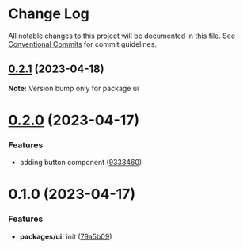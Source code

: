 # Change Log

All notable changes to this project will be documented in this file.
See [Conventional Commits](https://conventionalcommits.org) for commit guidelines.

## [0.2.1](https://github.com/emunhoz/monorepo-starter/compare/ui@0.2.0...ui@0.2.1) (2023-04-18)

**Note:** Version bump only for package ui





# [0.2.0](https://github.com/emunhoz/monorepo-starter/compare/ui@0.1.0...ui@0.2.0) (2023-04-17)


### Features

* adding button component ([9333460](https://github.com/emunhoz/monorepo-starter/commit/93334606fa81fc8534ce8dab8da9ae27fcd28194))





# 0.1.0 (2023-04-17)


### Features

* **packages/ui:** init ([79a5b09](https://github.com/emunhoz/monorepo-starter/commit/79a5b0958e4a9e3e924254d1340622cce3e3c83f))
